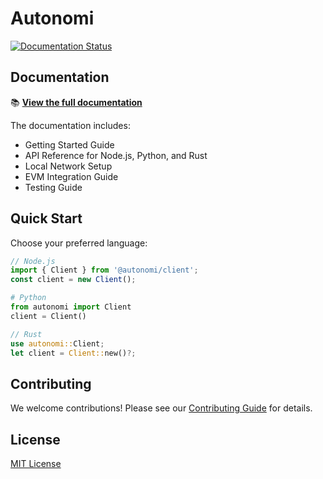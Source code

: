 # Autonomi

[![Documentation Status](https://github.com/dirvine/autonomi/actions/workflows/docs.yml/badge.svg)](https://dirvine.github.io/autonomi/)

## Documentation

📚 **[View the full documentation](https://dirvine.github.io/autonomi/)**

The documentation includes:

- Getting Started Guide
- API Reference for Node.js, Python, and Rust
- Local Network Setup
- EVM Integration Guide
- Testing Guide

## Quick Start

Choose your preferred language:

```typescript
// Node.js
import { Client } from '@autonomi/client';
const client = new Client();
```

```python
# Python
from autonomi import Client
client = Client()
```

```rust
// Rust
use autonomi::Client;
let client = Client::new()?;
```

## Contributing

We welcome contributions! Please see our [Contributing Guide](CONTRIBUTING.md) for details.

## License

[MIT License](LICENSE)
